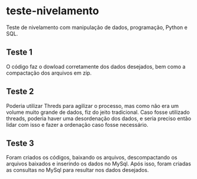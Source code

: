 # teste-nivelamento
Teste de nivelamento com manipulação de dados, programação, Python e SQL.

## Teste 1
O código faz o dowload corretamente dos dados desejados, bem como a compactação dos arquivos em zip.

## Teste 2
Poderia utilizar Threds para agilizar o processo, mas como não era um volume muito grande de dados, fiz do jeito tradicional. Caso fosse utilizado threads, poderia haver uma desordenação dos dados, e seria preciso então lidar com isso e fazer a ordenação caso fosse necessário.

## Teste 3
Foram criados os códigos, baixando os arquivos, descompactando os arquivos baixados e inserindo os dados no MySql. Após isso, foram criadas as consultas no MySql para resultar nos dados desejados.
